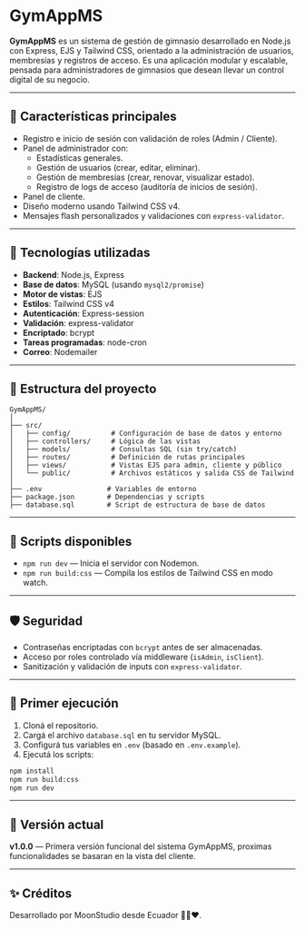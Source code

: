# GymAppMS

**GymAppMS** es un sistema de gestión de gimnasio desarrollado en Node.js con Express, EJS y Tailwind CSS, orientado a la administración de usuarios, membresías y registros de acceso. Es una aplicación modular y escalable, pensada para administradores de gimnasios que desean llevar un control digital de su negocio.

---

## 🚀 Características principales

- Registro e inicio de sesión con validación de roles (Admin / Cliente).
- Panel de administrador con:
  - Estadísticas generales.
  - Gestión de usuarios (crear, editar, eliminar).
  - Gestión de membresías (crear, renovar, visualizar estado).
  - Registro de logs de acceso (auditoría de inicios de sesión).
- Panel de cliente.
- Diseño moderno usando Tailwind CSS v4.
- Mensajes flash personalizados y validaciones con `express-validator`.

---

## 🧾 Tecnologías utilizadas

- **Backend**: Node.js, Express
- **Base de datos**: MySQL (usando `mysql2/promise`)
- **Motor de vistas**: EJS
- **Estilos**: Tailwind CSS v4
- **Autenticación**: Express-session
- **Validación**: express-validator
- **Encriptado**: bcrypt
- **Tareas programadas**: node-cron
- **Correo**: Nodemailer

---

## 📁 Estructura del proyecto

```
GymAppMS/
│
├── src/
│   ├── config/          # Configuración de base de datos y entorno
│   ├── controllers/     # Lógica de las vistas
│   ├── models/          # Consultas SQL (sin try/catch)
│   ├── routes/          # Definición de rutas principales
│   ├── views/           # Vistas EJS para admin, cliente y público
│   └── public/          # Archivos estáticos y salida CSS de Tailwind
│
├── .env                # Variables de entorno
├── package.json        # Dependencias y scripts
├── database.sql        # Script de estructura de base de datos
```

---

## 📄 Scripts disponibles

- `npm run dev` — Inicia el servidor con Nodemon.
- `npm run build:css` — Compila los estilos de Tailwind CSS en modo watch.

---

## 🛡️ Seguridad

- Contraseñas encriptadas con `bcrypt` antes de ser almacenadas.
- Acceso por roles controlado vía middleware (`isAdmin`, `isClient`).
- Sanitización y validación de inputs con `express-validator`.

---

## 🧪 Primer ejecución

1. Cloná el repositorio.
2. Cargá el archivo `database.sql` en tu servidor MySQL.
3. Configurá tus variables en `.env` (basado en `.env.example`).
4. Ejecutá los scripts:

```bash
npm install
npm run build:css
npm run dev
```

---

## 🏁 Versión actual

**v1.0.0** — Primera versión funcional del sistema GymAppMS, proximas funcionalidades se basaran en la vista del cliente.

---

## ✨ Créditos

Desarrollado por MoonStudio desde Ecuador 💛💙❤️.
